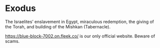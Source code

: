 # Exodus
The Israelites’ enslavement in Egypt, miraculous redemption, the giving of the Torah, and building of the Mishkan (Tabernacle).

https://blue-block-7002.on.fleek.co/ is our only official website. Beware of scams.
